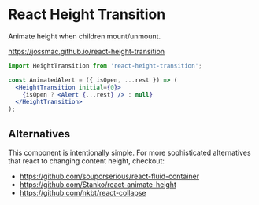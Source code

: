 # React Height Transition

Animate height when children mount/unmount.

https://jossmac.github.io/react-height-transition

```jsx
import HeightTransition from 'react-height-transition';

const AnimatedAlert = ({ isOpen, ...rest }) => (
  <HeightTransition initial={0}>
    {isOpen ? <Alert {...rest} /> : null}
  </HeightTransition>
);
```

## Alternatives

This component is intentionally simple. For more sophisticated alternatives that react to changing content height, checkout:

- https://github.com/souporserious/react-fluid-container
- https://github.com/Stanko/react-animate-height
- https://github.com/nkbt/react-collapse
